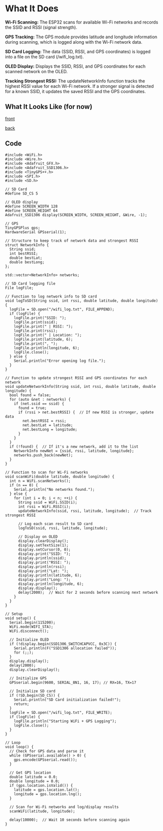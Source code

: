 # What It Does

**Wi-Fi Scanning:** The ESP32 scans for available Wi-Fi networks and records the SSID and RSSI (signal strength).

**GPS Tracking:** The GPS module provides latitude and longitude information during scanning, which is logged along with the Wi-Fi network data.

**SD Card Logging:** The data (SSID, RSSI, and GPS coordinates) is logged into a file on the SD card (/wifi_log.txt).

**OLED Display:** Displays the SSID, RSSI, and GPS coordinates for each scanned network on the OLED.

**Tracking Strongest RSSI:** The updateNetworkInfo function tracks the highest RSSI value for each Wi-Fi network. If a stronger signal is detected for a known SSID, it updates the saved RSSI and the GPS coordinates.

## What It Looks Like (for now)

[front](https://github.com/megaBC333/GPSniffer/blob/main/front.jpg)

[back](https://github.com/megaBC333/GPSniffer/blob/main/back.jpg)

## Code

```
#include <WiFi.h>
#include <Wire.h>
#include <Adafruit_GFX.h>
#include <Adafruit_SSD1306.h>
#include <TinyGPS++.h>
#include <SPI.h>
#include <SD.h>

// SD Card
#define SD_CS 5

// OLED display
#define SCREEN_WIDTH 128
#define SCREEN_HEIGHT 64
Adafruit_SSD1306 display(SCREEN_WIDTH, SCREEN_HEIGHT, &Wire, -1);

// GPS
TinyGPSPlus gps;
HardwareSerial GPSserial(1);

// Structure to keep track of network data and strongest RSSI
struct NetworkInfo {
  String ssid;
  int bestRSSI;
  double bestLat;
  double bestLong;
};

std::vector<NetworkInfo> networks;

// SD Card logging file
File logFile;

// Function to log network info to SD card
void logToSD(String ssid, int rssi, double latitude, double longitude) {
  logFile = SD.open("/wifi_log.txt", FILE_APPEND);
  if (logFile) {
    logFile.print("SSID: ");
    logFile.print(ssid);
    logFile.print(" | RSSI: ");
    logFile.print(rssi);
    logFile.print(" | Location: ");
    logFile.print(latitude, 6);
    logFile.print(", ");
    logFile.println(longitude, 6);
    logFile.close();
  } else {
    Serial.println("Error opening log file.");
  }
}

// Function to update strongest RSSI and GPS coordinates for each network
void updateNetworkInfo(String ssid, int rssi, double latitude, double longitude) {
  bool found = false;
  for (auto &net : networks) {
    if (net.ssid == ssid) {
      found = true;
      if (rssi > net.bestRSSI) {  // If new RSSI is stronger, update data
        net.bestRSSI = rssi;
        net.bestLat = latitude;
        net.bestLong = longitude;
      }
    }
  }
  if (!found) {  // If it's a new network, add it to the list
    NetworkInfo newNet = {ssid, rssi, latitude, longitude};
    networks.push_back(newNet);
  }
}

// Function to scan for Wi-Fi networks
void scanWiFi(double latitude, double longitude) {
  int n = WiFi.scanNetworks();
  if (n == 0) {
    Serial.println("No networks found.");
  } else {
    for (int i = 0; i < n; ++i) {
      String ssid = WiFi.SSID(i);
      int rssi = WiFi.RSSI(i);
      updateNetworkInfo(ssid, rssi, latitude, longitude);  // Track strongest RSSI

      // Log each scan result to SD card
      logToSD(ssid, rssi, latitude, longitude);

      // Display on OLED
      display.clearDisplay();
      display.setTextSize(1);
      display.setCursor(0, 0);
      display.print("SSID: ");
      display.println(ssid);
      display.print("RSSI: ");
      display.println(rssi);
      display.print("Lat: ");
      display.println(latitude, 6);
      display.print("Long: ");
      display.println(longitude, 6);
      display.display();
      delay(2000);  // Wait for 2 seconds before scanning next network
    }
  }
}

// Setup
void setup() {
  Serial.begin(115200);
  WiFi.mode(WIFI_STA);
  WiFi.disconnect();

  // Initialize OLED
  if (!display.begin(SSD1306_SWITCHCAPVCC, 0x3C)) {
    Serial.println(F("SSD1306 allocation failed"));
    for (;;);
  }
  display.display();
  delay(2000);
  display.clearDisplay();

  // Initialize GPS
  GPSserial.begin(9600, SERIAL_8N1, 16, 17); // RX=16, TX=17

  // Initialize SD card
  if (!SD.begin(SD_CS)) {
    Serial.println("SD Card initialization failed!");
    return;
  }
  logFile = SD.open("/wifi_log.txt", FILE_WRITE);
  if (logFile) {
    logFile.println("Starting WiFi + GPS Logging");
    logFile.close();
  }
}

// Loop
void loop() {
  // Check for GPS data and parse it
  while (GPSserial.available() > 0) {
    gps.encode(GPSserial.read());
  }

  // Get GPS location
  double latitude = 0.0;
  double longitude = 0.0;
  if (gps.location.isValid()) {
    latitude = gps.location.lat();
    longitude = gps.location.lng();
  }

  // Scan for Wi-Fi networks and log/display results
  scanWiFi(latitude, longitude);

  delay(10000);  // Wait 10 seconds before scanning again
}
